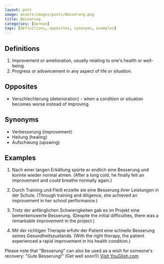 ```yaml
---
layout: post
image: assets/images/posts/Besserung.png
title: Besserung
categories: [German]
tags: [definitions, opposites, synonyms, examples]
---
```


## Definitions

1. Improvement or amelioration, usually relating to one's health or well-being.
2. Progress or advancement in any aspect of life or situation.

## Opposites

- Verschlechterung (deterioration) - when a condition or situation becomes worse instead of improving.

## Synonyms

- Verbesserung (improvement)
- Heilung (healing)
- Aufschwung (upswing)

## Examples

1. Nach einer langen Erkältung spürte er endlich eine Besserung und konnte wieder normal atmen.
   (After a long cold, he finally felt an improvement and could breathe normally again.)

2. Durch Training und Fleiß erzielte sie eine Besserung ihrer Leistungen in der Schule.
   (Through training and diligence, she achieved an improvement in her school performance.)

3. Trotz der anfänglichen Schwierigkeiten gab es im Projekt eine bemerkenswerte Besserung.
   (Despite the initial difficulties, there was a remarkable improvement in the project.)

4. Mit der richtigen Therapie erfuhr der Patient eine schnelle Besserung seines Gesundheitszustands.
   (With the right therapy, the patient experienced a rapid improvement in his health condition.)

Please note that "Besserung" can also be used as a wish for someone's recovery: "Gute Besserung!" (Get well soon!)\ <a id="yg-widget-0" class="youglish-widget" data-query="Besserung" data-lang="german" data-components="8412" data-auto-start="0" data-bkg-color="theme_light" data-title="How%20to%20pronounce%20Besserung%20in%20German"  rel="nofollow" href="https://youglish.com">Visit YouGlish.com</a><script async src="https://youglish.com/public/emb/widget.js" charset="utf-8"></script>